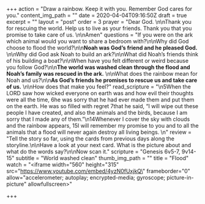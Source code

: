 +++
action = "Draw a rainbow. Keep it with you. Remember God cares for you."
content_img_path = ""
date = 2020-04-04T09:16:50Z
draft = true
excerpt = ""
layout = "post"
order = 3
prayer = "Dear God. \n\nThank you for rescuing the world. Help us to live as your friends. Thank you that you promise to take care of us. \n\nAmen"
questions = "If you were on the ark which animal would you want to share a bedroom with?\n\nWhy did God choose to flood the world?\n\n**Noah was God’s friend and he pleased God.** \n\nWhy did God ask Noah to build an ark?\n\nWhat did Noah’s friends think of his building a boat?\n\nWhen have you felt different or weird because you follow God?\n\n**The world was washed clean through the flood and Noah’s family was rescued in the ark.** \n\nWhat does the rainbow mean for Noah and us?\n\n**As God’s friends he promises to rescue us and take care of us.** \n\nHow does that make you feel?"
read_scripture = "\n5When the LORD saw how wicked everyone on earth was and how evil their thoughts were all the time, 6he was sorry that he had ever made them and put them on the earth.   He was so filled with regret 7that he said, “I will wipe out these people I have created, and also the animals and the birds, because I am sorry that I made any of them.”\n14Whenever I cover the sky with clouds and the rainbow appears, 15I will remember my promise to you and to all the animals that a flood will never again destroy all living beings. \n"
review = "Tell the story so far, using the cards from previous days along the storyline.\n\nHave a look at your next card. What is the picture about and what do the words say?\n\nNow scan it."
scripture = "Genesis 6v5-7, 9v14-15"
subtitle = "World washed clean"
thumb_img_path = ""
title = "Flood"
watch = "<iframe width=\"560\" height=\"315\" src=\"https://www.youtube.com/embed/4yzN0fUxjkQ\" frameborder=\"0\" allow=\"accelerometer; autoplay; encrypted-media; gyroscope; picture-in-picture\" allowfullscreen></iframe>"

+++
